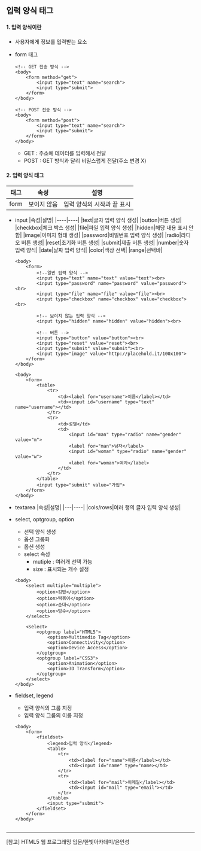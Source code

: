 ## 입력 양식 태그

#### 1. 입력 양식이란
- 사용자에게 정보를 입력받는 요소
- form 태그
    ```
    <!-- GET 전송 방식 -->
    <body>
        <form method="get">
            <input type="text" name="search">
            <input type="submit">
        </form>
    </body>
    ```
    ```
    <!-- POST 전송 방식 -->
    <body>
        <form method="post">
            <input type="text" name="search">
            <input type="submit">
        </form>
    </body>
    ```

    - GET : 주소에 데이터를 입력해서 전달
    - POST : GET 방식과 달리 비밀스럽게 전달(주소 변경 X)

#### 2. 입력 양식 태그
|태그|속성|설명|
|---|----|----|
|form|보이지 않음|입력 양식의 시작과 끝 표시|

- input
    |속성|설명|
    |----|----|
    |text|글자 입력 양식 생성|
    |button|버튼 생성|
    |checkbox|체크 박스 생성|
    |file|파일 입력 양식 생성|
    |hidden|해당 내용 표시 안 함|
    |image|이미지 형태 생성|
    |password|비밀번호 입력 양식 생성|
    |radio|라디오 버튼 생성|
    |reset|초기화 버튼 생성|
    |submit|제출 버튼 생성|
    |number|숫자 입력 양식|
    |date|날짜 입력 양식|
    |color|색상 선택|
    |range|선택바|

    ```
    <body>
        <form>
            <!--일반 입력 양식 -->
            <input type="text" name="text" value="text"><br>
            <input type="password" name="password" value="password"><br>
            <input type="file" name="file" value="file"><br>
            <input type="checkbox" name="checkbox" value="checkbox"><br>

            <!-- 보이지 않는 입력 양식 -->
            <input type="hidden" name="hidden" value="hidden"><br>

            <!-- 버튼 -->
            <input type="button" value="button"><br>
            <input type="reset" value="reset"><br>
            <input type="submit" value="submit"><br>
            <input type="image" value="http://placehold.it/100x100">
        </form>
    </body> 
    ```

    ```
    <body>
        <form>
            <table>
                <tr>
                    <td><label for="username">이름</label></td>
                    <td><input id="username" type="text" name="username"></td>
                </tr>
                <tr>
                    <td>성별</td>
                    <td>
                        <input id="man" type="radio" name="gender" value="m">
                        <label for="man">남자</label>
                        <input id="woman" type="radio" name="gender" value="w">
                        <label for="woman">여자</label>
                    </td>
                </tr>
            </table>
            <input type="submit" value="가입">
        </form>
    </body>
    ```

- textarea
    |속성|설명|
    |---|----|
    |cols/rows|여러 행의 글자 입력 양식 생성|

- select, optgroup, option
    - 선택 양식 생성
    - 옵션 그룹화
    - 옵션 생성
    - select 속성
        - mutiple : 여러개 선택 가능
        - size : 표시되는 개수 설정
    ```
    <body>
        <select multiple="multiple">
            <option>김밥</option>
            <option>떡볶이</option>
            <option>순대</option>
            <option>빙수</option>
        </select>

        <select>
            <optgroup label="HTML5">
                <option>Multimedio Tag</option>
                <option>Connectivity</option>
                <option>Device Access</option>
            </optgroup>
            <optgroup label="CSS3">
                <option>Animation</option>
                <option>3D Transform</option>
            </optgroup>
        </select>
    </body>
    ```
    
- fieldset, legend
    - 입력 양식의 그룹 지정
    - 입력 양식 그룹의 이름 지정
    ```
    <body>
        <form>
            <fieldset>
                <legend>입력 양식</legend>
                <table>
                    <tr>
                        <td><label for="name">이름</label></td>
                        <td><input id="name" type="name></td>
                    </tr>
                    <tr>
                        <td><label for="mail">이메일</label></td>
                        <td><input id="mail" type="email"></td>
                    </tr>
                </table>
                <input type="submit">
            </fieldset>
        </form>
    </body>


* * *
[참고] HTML5 웹 프로그래밍 입문/한빛아카데미/윤인성